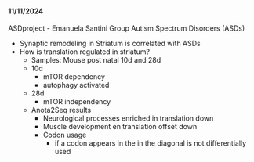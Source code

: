 #### 11/11/2024

ASDproject - Emanuela Santini Group
Autism Spectrum Disorders (ASDs)
* Synaptic remodeling in Striatum is correlated with ASDs
* How is translation regulated in striatum?
	* Samples: Mouse post natal 10d and 28d
	* 10d
		* mTOR dependency 
		* autophagy activated
	* 28d
		* mTOR independency
	* Anota2Seq results
		* Neurological processes enriched in translation down
		* Muscle development en translation offset down
		* Codon usage
			* if a codon appears in the in the diagonal is not differentially used

